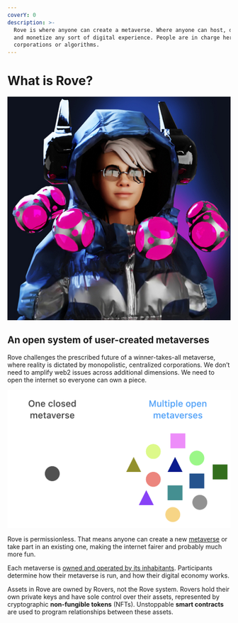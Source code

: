 ```yaml
---
coverY: 0
description: >-
  Rove is where anyone can create a metaverse. Where anyone can host, discover,
  and monetize any sort of digital experience. People are in charge here, not
  corporations or algorithms.
---
```


# What is Rove?

![The Rove System. ](<.gitbook/assets/image (1).png>)

## An open system of user-created metaverses

Rove challenges the prescribed future of a winner-takes-all metaverse, where reality is dictated by monopolistic, centralized corporations. We don’t need to amplify web2 issues across additional dimensions. We need to open the internet so everyone can own a piece.

![An open system of user-created metaverses](<.gitbook/assets/image (3).png>)

Rove is permissionless. That means anyone can create a new [metaverse](broken-reference) or take part in an existing one, making the internet fairer and probably much more fun.

Each metaverse is [owned and operated by its inhabitants](broken-reference). Participants determine how their metaverse is run, and how their digital economy works.

Assets in Rove are owned by Rovers, not the Rove system. Rovers hold their own private keys and have sole control over their assets, represented by cryptographic **non-fungible tokens** (NFTs). Unstoppable **smart contracts** are used to program relationships between these assets.
